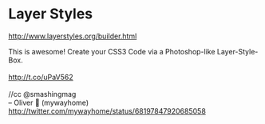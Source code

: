 <!--
id: 5386215289
link: http://kevinisom.info/post/5386215289/layer-styles
slug: layer-styles
date: Wed May 11 2011 23:56:37 GMT+1200 (NZST)
raw: {"blog_name":"kevinisom","id":5386215289,"post_url":"http://kevinisom.info/post/5386215289/layer-styles","slug":"layer-styles","type":"link","date":"2011-05-11 11:56:37 GMT","timestamp":1305114997,"state":"published","format":"html","reblog_key":"uTSp9kX0","tags":[],"short_url":"http://tmblr.co/Zw68Yy512nzv","highlighted":[],"feed_item":"http://www.layerstyles.org/builder.html","from_feed_id":"650234","note_count":0,"title":"Layer Styles","url":"http://www.layerstyles.org/builder.html","description":"<p>This is awesome! Create your CSS3 Code via a Photoshop-like Layer-Style-Box.<br/><br/>\n<a href=\"http://t.co/uPaV562\" target=\"_blank\">http://t.co/uPaV562</a><br/><br/>\n//cc @smashingmag<br/>\n– Oliver  (mywayhome) <a href=\"http://twitter.com/mywayhome/status/68197847920685058\" target=\"_blank\">http://twitter.com/mywayhome/status/68197847920685058</a></p>"}
publish: 2011-05-011
tags: 
title: Layer Styles
-->


Layer Styles
============

<http://www.layerstyles.org/builder.html>

This is awesome! Create your CSS3 Code via a Photoshop-like
Layer-Style-Box.\
\
 <http://t.co/uPaV562>\
\
 //cc @smashingmag\
 – Oliver  (mywayhome)
<http://twitter.com/mywayhome/status/68197847920685058>


